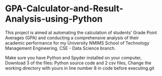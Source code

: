 # GPA-Calculator-and-Result-Analysis-using-Python

This project is aimed at automating the calculation of students' Grade Point Averages (GPA) and conducting a comprehensive analysis of their academic performance for my University NMIMS School of Technology Management Engineering, CSE - Data Science branch.

Make sure you have Python and Spyder installed on your computer, Download 3 of the files: Python source code and 2 csv files, Change the working directory with yours in line number 8 in code before executing.git

